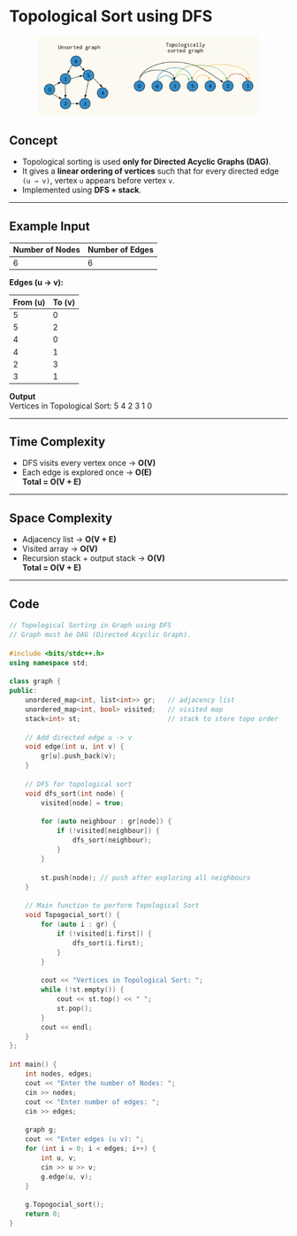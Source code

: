 #  Topological Sort using DFS  

<p align="center">
  <img src="../../Images-Doc/Topological-sort.png" alt="Topological-sort" width="400px"/>
</p>

##  Concept  
- Topological sorting is used **only for Directed Acyclic Graphs (DAG)**.  
- It gives a **linear ordering of vertices** such that for every directed edge `(u → v)`, vertex `u` appears before vertex `v`.  
- Implemented using **DFS + stack**.  

---


##  Example Input  

| **Number of Nodes** | **Number of Edges** |
|----------------------|----------------------|
| 6                    | 6                    |

**Edges (u → v):**  

| From (u) | To (v) |
|----------|--------|
| 5        | 0      |
| 5        | 2      |
| 4        | 0      |
| 4        | 1      |
| 2        | 3      |
| 3        | 1      |


**Output**  
Vertices in Topological Sort: 5 4 2 3 1 0


---

##  Time Complexity  
- DFS visits every vertex once → **O(V)**  
- Each edge is explored once → **O(E)**  
 **Total = O(V + E)**  

---

##  Space Complexity  
- Adjacency list → **O(V + E)**  
- Visited array → **O(V)**  
- Recursion stack + output stack → **O(V)**  
 **Total = O(V + E)**  

---

##  Code  

```cpp
// Topological Sorting in Graph using DFS
// Graph must be DAG (Directed Acyclic Graph).

#include <bits/stdc++.h>
using namespace std;

class graph {
public:
    unordered_map<int, list<int>> gr;   // adjacency list
    unordered_map<int, bool> visited;   // visited map
    stack<int> st;                      // stack to store topo order

    // Add directed edge u -> v
    void edge(int u, int v) {
        gr[u].push_back(v);
    }

    // DFS for topological sort
    void dfs_sort(int node) {
        visited[node] = true;

        for (auto neighbour : gr[node]) {
            if (!visited[neighbour]) {
                dfs_sort(neighbour);
            }
        }

        st.push(node); // push after exploring all neighbours
    }

    // Main function to perform Topological Sort
    void Topogocial_sort() {
        for (auto i : gr) {
            if (!visited[i.first]) {
                dfs_sort(i.first);
            }
        }

        cout << "Vertices in Topological Sort: ";
        while (!st.empty()) {
            cout << st.top() << " ";
            st.pop();
        }
        cout << endl;
    }
};

int main() {
    int nodes, edges;
    cout << "Enter the number of Nodes: ";
    cin >> nodes;
    cout << "Enter number of edges: ";
    cin >> edges;

    graph g;
    cout << "Enter edges (u v): ";
    for (int i = 0; i < edges; i++) {
        int u, v;
        cin >> u >> v;
        g.edge(u, v);
    }

    g.Topogocial_sort();
    return 0;
}
